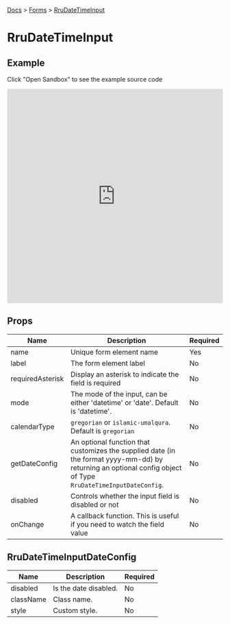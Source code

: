 [Docs](/docs) > [Forms](/docs/components/RruForm) > [RruDateTimeInput](/docs/components/RruDateTimeInput)

# RruDateTimeInput

## Example
Click "Open Sandbox" to see the example source code

<iframe src="https://codesandbox.io/embed/rrudatetimeinput-njtj56?autoresize=1&fontsize=14&theme=dark&view=preview"
  style="width:100%; height:500px; border:0; border-radius: 4px; overflow:hidden;"
  title="RruDateTimeInput"
  allow="accelerometer; ambient-light-sensor; camera; encrypted-media; geolocation; gyroscope; hid; microphone; midi; payment; usb; vr; xr-spatial-tracking"
  sandbox="allow-forms allow-modals allow-popups allow-presentation allow-same-origin allow-scripts"
></iframe>

## Props

| Name             | Description                                                                                                                                                    | Required |
| ---------------- | -------------------------------------------------------------------------------------------------------------------------------------------------------------- | -------- |
| name             | Unique form element name                                                                                                                                       | Yes      |
| label            | The form element label                                                                                                                                         | No       |
| requiredAsterisk | Display an asterisk to indicate the field is required                                                                                                          | No       |
| mode             | The mode of the input, can be either 'datetime' or 'date'. Default is 'datetime'.                                                                              | No       |
| calendarType     | `gregorian` or `islamic-umalqura`. Default is `gregorian`                                                                                                      | No       |
| getDateConfig    | An optional function that customizes the supplied date (in the format yyyy-mm-dd) by returning an optional config object of Type `RruDateTimeInputDateConfig`. | No       |
| disabled         | Controls whether the input field is disabled or not                                                                                                            | No       |
| onChange         | A callback function. This is useful if you need to watch the field value                                                                                       | No       |

## RruDateTimeInputDateConfig

| Name      | Description           | Required |
| --------- | --------------------- | -------- |
| disabled  | Is the date disabled. | No       |
| className | Class name.           | No       |
| style     | Custom style.         | No       |
